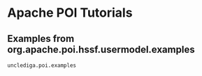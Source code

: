 
# Apache POI Tutorials

## Examples from org.apache.poi.hssf.usermodel.examples
 `unclediga.poi.examples`